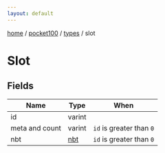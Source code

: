 ```yaml
---
layout: default
---
```


[home](/)  /  [pocket100](/protocol/pocket100)  /  [types](/protocol/pocket100/types)  /  slot

# Slot

## Fields

Name | Type | When
---|---|:---:
id | varint | 
meta and count | varint | <code>id</code> is greater than <code>0</code>
nbt | [nbt](/protocol/pocket100/arrays) | <code>id</code> is greater than <code>0</code>
